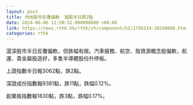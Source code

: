 ```yaml
---
layout: post
title: 內地股市反覆偏軟　滬股半日跌2點
date: 2024-06-06 11:50:52.000000000 +08:00
link: https://news.rthk.hk/rthk/ch/component/k2/1756314-20240606.htm
categories: rthk
---
```


滬深股市半日反覆偏軟，但跌幅有限。汽車服務、航空、殼資源概念股偏軟，航運、貴金屬股造好，多隻半導體股份升停板。

上證指數半日報3062點，跌2點。

深證成份指數報9381點，跌11點，跌幅0.12%。

創業板指數報1830點，跌3點，跌幅0.17%。
